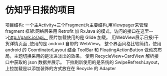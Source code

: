# 仿知乎日报的项目
项目结构: 一个主Activity+三个Fragment为主要结构,用Viewpager来管理fragment
框架:网络层采用 Retrofit 加 RxJava 的模式，访问的接口在这里-->http://gank.io/api。
图片加载使用的是 Glide 加载。
用WebView展示日报/干货详情页面 ,使用的是 android 自带的 WebView。
整个界面风格比较简约，使用 android 的 CoordinatorLayout 结合 ToolBar 和 FloatingActionButton 做动态布局，主题切换采用的是淡进淡出的效果。
使用 RecycleView+CardView 解析接口中获取的 json 数据并展示。
下拉刷新使用的是系统的 SwipeRefreshLayout，上拉加载是以添加装饰的方式放在在 Recycle 的 Adapter 
